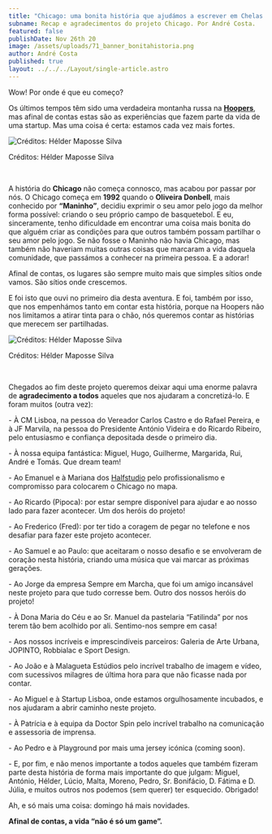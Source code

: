 ```yaml
---
title: "Chicago: uma bonita história que ajudámos a escrever em Chelas."
subname: Recap e agradecimentos do projeto Chicago. Por André Costa.
featured: false
publishDate: Nov 26th 20
image: /assets/uploads/71_banner_bonitahistoria.png
author: André Costa
published: true
layout: ../../../Layout/single-article.astro
---
```


Wow! Por onde é que eu começo?

Os últimos tempos têm sido uma verdadeira montanha russa na **[Hoopers](https://hoopers.club/)**, mas afinal de contas estas são as experiências que fazem parte da vida de uma startup. Mas uma coisa é certa: estamos cada vez mais fortes.

![Créditos: Hélder Maposse Silva](/assets/uploads/recap_1.jpeg "Créditos: Hélder Maposse Silva")

Créditos: Hélder Maposse Silva

</br>

A história do **Chicago** não começa connosco, mas acabou por passar por nós. O Chicago começa em **1992** quando o **Oliveira Donbell**, mais conhecido por **“Maninho”**, decidiu exprimir o seu amor pelo jogo da melhor forma possível: criando o seu próprio campo de basquetebol. E eu, sinceramente, tenho dificuldade em encontrar uma coisa mais bonita do que alguém criar as condições para que outros também possam partilhar o seu amor pelo jogo. Se não fosse o Maninho não havia Chicago, mas também não haveriam muitas outras coisas que marcaram a vida daquela comunidade, que passámos a conhecer na primeira pessoa. E a adorar!

Afinal de contas, os lugares são sempre muito mais que simples sítios onde vamos. São sítios onde crescemos.

E foi isto que ouvi no primeiro dia desta aventura. E foi, também por isso, que nos empenhámos tanto em contar esta história, porque na Hoopers não nos limitamos a atirar tinta para o chão, nós queremos contar as histórias que merecem ser partilhadas.

![Créditos: Hélder Maposse Silva](/assets/uploads/recap_2.jpeg "Créditos: Hélder Maposse Silva")

Créditos: Hélder Maposse Silva

</br>

Chegados ao fim deste projeto queremos deixar aqui uma enorme palavra de **agradecimento a todos** aqueles que nos ajudaram a concretizá-lo. E foram muitos (outra vez):

\- À CM Lisboa, na pessoa do Vereador Carlos Castro e do Rafael Pereira, e à JF Marvila, na pessoa do Presidente António Videira e do Ricardo Ribeiro, pelo entusiasmo e confiança depositada desde o primeiro dia.

\- À nossa equipa fantástica: Miguel, Hugo, Guilherme, Margarida, Rui, André e Tomás. Que dream team!

\- Ao Emanuel e à Mariana dos [Halfstudio](https://halfstudio.net/) pelo profissionalismo e compromisso para colocarem o Chicago no mapa.

\- Ao Ricardo (Pipoca): por estar sempre disponível para ajudar e ao nosso lado para fazer acontecer. Um dos heróis do projeto!

\- Ao Frederico (Fred): por ter tido a coragem de pegar no telefone e nos desafiar para fazer este projeto acontecer.

\- Ao Samuel e ao Paulo: que aceitaram o nosso desafio e se envolveram de coração nesta história, criando uma música que vai marcar as próximas gerações.

\- Ao Jorge da empresa Sempre em Marcha, que foi um amigo incansável neste projeto para que tudo corresse bem. Outro dos nossos heróis do projeto!

\- À Dona Maria do Céu e ao Sr. Manuel da pastelaria “Fatilinda” por nos terem tão bem acolhido por ali. Sentimo-nos sempre em casa!

\- Aos nossos incríveis e imprescindíveis parceiros: Galeria de Arte Urbana, JOPINTO, Robbialac e Sport Design.

\- Ao João e à Malagueta Estúdios pelo incrível trabalho de imagem e vídeo, com sucessivos milagres de última hora para que não ficasse nada por contar.

\- Ao Miguel e à Startup Lisboa, onde estamos orgulhosamente incubados, e nos ajudaram a abrir caminho neste projeto.

\- À Patrícia e à equipa da Doctor Spin pelo incrível trabalho na comunicação e assessoria de imprensa.

\- Ao Pedro e à Playground por mais uma jersey icónica (coming soon).

\- E, por fim, e não menos importante a todos aqueles que também fizeram parte desta história de forma mais importante do que julgam: Miguel, António, Hélder, Lúcio, Malta, Moreno, Pedro, Sr. Bonifácio, D. Fátima e D. Júlia, e muitos outros nos podemos (sem querer) ter esquecido. Obrigado!

Ah, e só mais uma coisa: domingo há mais novidades.

**Afinal de contas, a vida “não é só um game”.**
